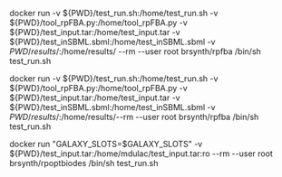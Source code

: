 
docker run -v ${PWD}/test_run.sh:/home/test_run.sh -v ${PWD}/tool_rpFBA.py:/home/tool_rpFBA.py -v ${PWD}/test_input.tar:/home/test_input.tar -v ${PWD}/test_inSBML.sbml:/home/test_inSBML.sbml -v ${PWD}/results/:$/home/results/ --rm --user root brsynth/rpfba /bin/sh test_run.sh


docker run -v ${PWD}/test_run.sh:/home/test_run.sh -v ${PWD}/tool_rpFBA.py:/home/tool_rpFBA.py -v ${PWD}/test_input.tar:/home/test_input.tar -v ${PWD}/test_inSBML.sbml:/home/test_inSBML.sbml -v ${PWD}/results/:$/home/results/--rm --user root brsynth/rpfba /bin/sh test_run.sh


docker run "GALAXY_SLOTS=$GALAXY_SLOTS" -v ${PWD}/test_input.tar:/home/mdulac/test_input.tar:ro --rm --user root brsynth/rpoptbiodes /bin/sh test_run.sh 
